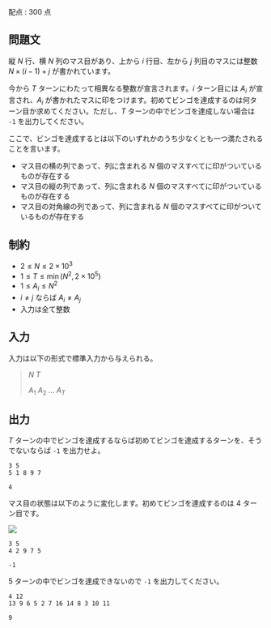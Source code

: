 配点 : $300$ 点

## 問題文

縦 $N$ 行、横 $N$ 列のマス目があり、上から $i$ 行目、左から $j$ 列目のマスには整数 $N\times (i-1)+j$ が書かれています。

今から $T$ ターンにわたって相異なる整数が宣言されます。$i$ ターン目には $A_i$ が宣言され、$A_i$ が書かれたマスに印をつけます。初めてビンゴを達成するのは何ターン目か求めてください。ただし、$T$ ターンの中でビンゴを達成しない場合は `-1` を出力してください。

ここで、ビンゴを達成するとは以下のいずれかのうち少なくとも一つ満たされることを言います。

- マス目の横の列であって、列に含まれる $N$ 個のマスすべてに印がついているものが存在する
- マス目の縦の列であって、列に含まれる $N$ 個のマスすべてに印がついているものが存在する
- マス目の対角線の列であって、列に含まれる $N$ 個のマスすべてに印がついているものが存在する

## 制約

- $2\leq N\leq 2\times 10^3$
- $1\leq T\leq \min(N^2,2\times 10^5)$
- $1\leq A_i\leq N^2$
- $i\neq j$ ならば $A_i\neq A_j$
- 入力は全て整数

## 入力

入力は以下の形式で標準入力から与えられる。

> $N$ $T$
> 
> $A_1$ $A_2$ $\ldots$ $A_T$

## 出力

$T$ ターンの中でビンゴを達成するならば初めてビンゴを達成するターンを、そうでないならば `-1` を出力せよ。

```input1
3 5
5 1 8 9 7
```

```output1
4
```

マス目の状態は以下のように変化します。初めてビンゴを達成するのは $4$ ターン目です。

![](https://img.atcoder.jp/abc355/85614db45da7c299bcc5551fc45092a7.png)

```input2
3 5
4 2 9 7 5
```

```output2
-1
```

$5$ ターンの中でビンゴを達成できないので `-1` を出力してください。

```input3
4 12
13 9 6 5 2 7 16 14 8 3 10 11
```

```output3
9
```